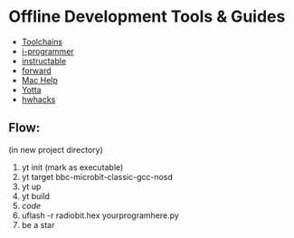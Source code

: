 # Offline Development Tools & Guides
* [Toolchains](https://lancaster-university.github.io/microbit-docs/offline-toolchains/)
* [i-programmer](http://www.i-programmer.info/programming/hardware/9654-offline-cc-development-with-the-microbit-.html)
* [instructable](http://www.instructables.com/id/BBC-Microbit-C-Off-line-Setup/)
* [forward](http://www.forward.com.au/pfod/microbit/compileSetup.html)
* [Mac Help](https://os.mbed.com/forum/mbed/topic/1091/?page=1#comment-22163)
* [Yotta](http://docs.yottabuild.org/#installing)
* [hwhacks](http://hwhacks.com/2016/05/21/getting-started-with-offline-c-on-the-bbc-microbit/)

## Flow:
(in new project directory)
1. yt init (mark as executable)
2. yt target bbc-microbit-classic-gcc-nosd
3. yt up
4. yt build
5. *code*
6. uflash -r radiobit.hex yourprogramhere.py
7. be a star
